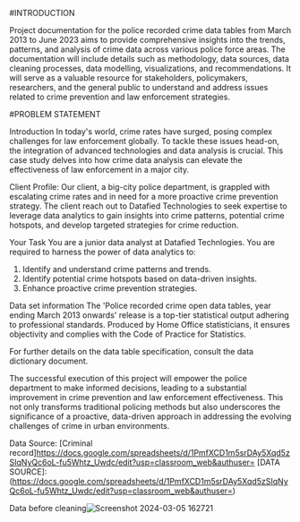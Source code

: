 #INTRODUCTION


Project documentation for the police recorded crime data tables from March 2013 to June 2023 aims to provide comprehensive insights into the trends, patterns, and analysis of crime data across various police force areas. The documentation will include details such as methodology, data sources, data cleaning processes, data modelling, visualizations, and recommendations. It will serve as a valuable resource for stakeholders, policymakers, researchers, and the general public to understand and address issues related to crime prevention and law enforcement strategies.

#PROBLEM STATEMENT


Introduction
In today's world, crime rates have surged, posing complex challenges for law enforcement globally. To tackle these issues head-on, the integration of advanced technologies and data analysis is crucial. This case study delves into how crime data analysis can elevate the effectiveness of law enforcement in a major city.

Client Profile:
Our client, a big-city police department, is grappled with escalating crime rates and in need for a more proactive crime prevention strategy. The client reach out to Datafied Technologies to seek expertise to leverage data analytics to gain insights into crime patterns, potential crime hotspots, and develop targeted strategies for crime reduction.

Your Task
You are a junior data analyst at Datafied Technlogies. You are required to harness the power of data analytics to:

1. Identify and understand crime patterns and trends.
2. Identify potential crime hotspots based on data-driven insights.
3. Enhance proactive crime prevention strategies.


Data set information
The 'Police recorded crime open data tables, year ending March 2013 onwards' release is a top-tier statistical output adhering to professional standards. Produced by Home Office statisticians, it ensures objectivity and complies with the Code of Practice for Statistics.

For further details on the data table specification, consult the data dictionary document.

The successful execution of this project will empower the police department to make informed decisions, leading to a substantial improvement in crime prevention and law enforcement effectiveness. This not only transforms traditional policing methods but also underscores the significance of a proactive, data-driven approach in addressing the evolving challenges of crime in urban environments.

 Data Source: [Criminal record]https://docs.google.com/spreadsheets/d/1PmfXCD1m5srDAy5Xqd5zSIqNyQc6oL-fu5Whtz_Uwdc/edit?usp=classroom_web&authuser=
[DATA SOURCE]:(https://docs.google.com/spreadsheets/d/1PmfXCD1m5srDAy5Xqd5zSIqNyQc6oL-fu5Whtz_Uwdc/edit?usp=classroom_web&authuser=)

Data before cleaning![Screenshot 2024-03-05 162721](https://github.com/Annie15555/Annie15555/assets/157610325/9663e848-6be2-458d-ae8d-c70733672b6c)


